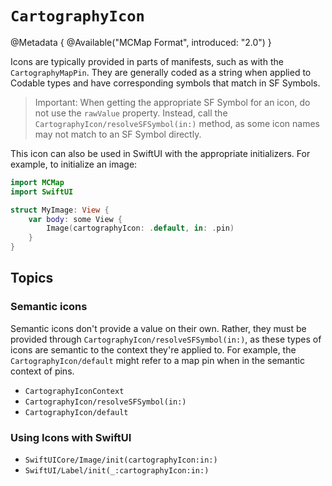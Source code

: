 # ``CartographyIcon``

@Metadata {
    @Available("MCMap Format", introduced: "2.0")
}

Icons are typically provided in parts of manifests, such as with the
``CartographyMapPin``. They are generally coded as a string when applied
to Codable types and have corresponding symbols that match in SF Symbols.

> Important: When getting the appropriate SF Symbol for an icon, do not
> use the `rawValue` property. Instead, call the
> ``CartographyIcon/resolveSFSymbol(in:)`` method, as some icon names may
> not match to an SF Symbol directly.

This icon can also be used in SwiftUI with the appropriate initializers.
For example, to initialize an image:

```swift
import MCMap
import SwiftUI

struct MyImage: View {
    var body: some View {
        Image(cartographyIcon: .default, in: .pin)
    }
}
```

## Topics

### Semantic icons

Semantic icons don't provide a value on their own. Rather, they must be
provided through ``CartographyIcon/resolveSFSymbol(in:)``, as these types
of icons are semantic to the context they're applied to. For example, the
``CartographyIcon/default`` might refer to a map pin when in the semantic
context of pins.

- ``CartographyIconContext``
- ``CartographyIcon/resolveSFSymbol(in:)``
- ``CartographyIcon/default``

### Using Icons with SwiftUI

- ``SwiftUICore/Image/init(cartographyIcon:in:)``
- ``SwiftUI/Label/init(_:cartographyIcon:in:)``
